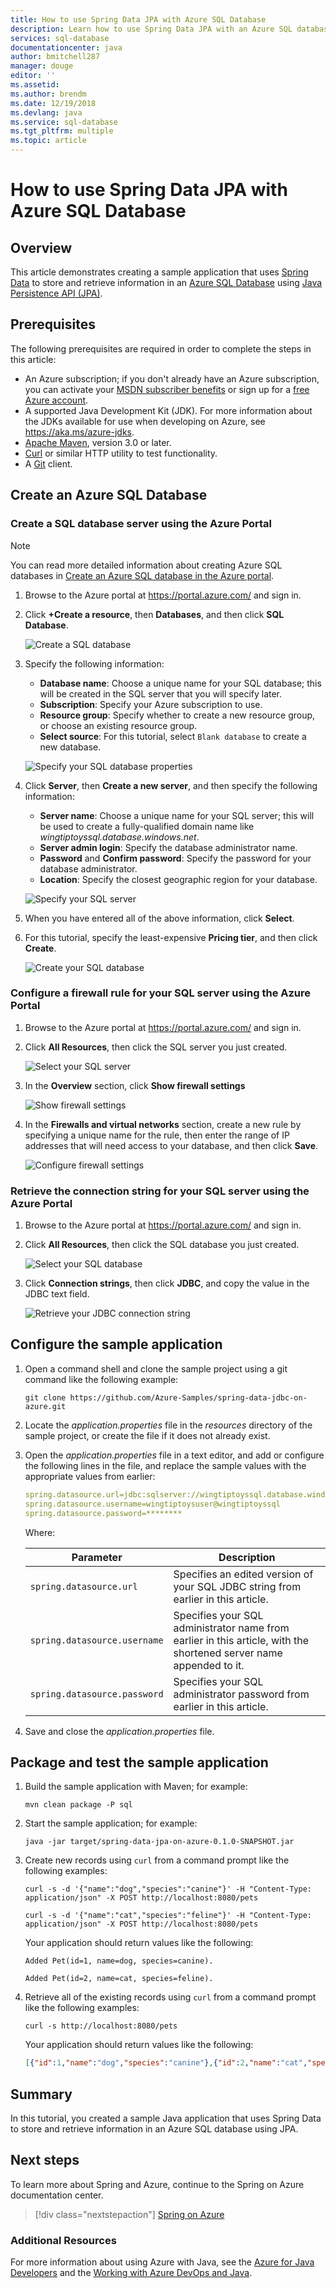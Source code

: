 ```yaml
---
title: How to use Spring Data JPA with Azure SQL Database
description: Learn how to use Spring Data JPA with an Azure SQL database.
services: sql-database
documentationcenter: java
author: bmitchell287
manager: douge
editor: ''
ms.assetid:
ms.author: brendm
ms.date: 12/19/2018
ms.devlang: java
ms.service: sql-database
ms.tgt_pltfrm: multiple
ms.topic: article
---
```


# How to use Spring Data JPA with Azure SQL Database

## Overview

This article demonstrates creating a sample application that uses [Spring Data] to store and retrieve information in an [Azure SQL Database](https://azure.microsoft.com/services/sql-database/) using [Java Persistence API (JPA)](https://docs.oracle.com/javaee/7/tutorial/persistence-intro.htm).

## Prerequisites

The following prerequisites are required in order to complete the steps in this article:

* An Azure subscription; if you don't already have an Azure subscription, you can activate your [MSDN subscriber benefits] or sign up for a [free Azure account].
* A supported Java Development Kit (JDK). For more information about the JDKs available for use when developing on Azure, see <https://aka.ms/azure-jdks>.
* [Apache Maven](http://maven.apache.org/), version 3.0 or later.
* [Curl](https://curl.haxx.se/) or similar HTTP utility to test functionality.
* A [Git](https://git-scm.com/downloads) client.

## Create an Azure SQL Database

### Create a SQL database server using the Azure Portal

> [!NOTE]
> 
> You can read more detailed information about creating Azure SQL databases in [Create an Azure SQL database in the Azure portal](/azure/sql-database/sql-database-get-started-portal).

1. Browse to the Azure portal at <https://portal.azure.com/> and sign in.

1. Click **+Create a resource**, then **Databases**, and then click **SQL Database**.

   ![Create a SQL database][SQL01]

1. Specify the following information:

   - **Database name**: Choose a unique name for your SQL database; this will be created in the SQL server that you will specify later.
   - **Subscription**: Specify your Azure subscription to use.
   - **Resource group**: Specify whether to create a new resource group, or choose an existing resource group.
   - **Select source**: For this tutorial, select `Blank database` to create a new database.

   ![Specify your SQL database properties][SQL02]
   
1. Click **Server**, then **Create a new server**, and then specify the following information:

   - **Server name**: Choose a unique name for your SQL server; this will be used to create a fully-qualified domain name like *wingtiptoyssql.database.windows.net*.
   - **Server admin login**: Specify the database administrator name.
   - **Password** and **Confirm password**: Specify the password for your database administrator.
   - **Location**: Specify the closest geographic region for your database.

   ![Specify your SQL server][SQL03]

1. When you have entered all of the above information, click **Select**.

1. For this tutorial, specify the least-expensive **Pricing tier**, and then click **Create**.

   ![Create your SQL database][SQL04]

### Configure a firewall rule for your SQL server using the Azure Portal

1. Browse to the Azure portal at <https://portal.azure.com/> and sign in.

1. Click **All Resources**, then click the SQL server you just created.

   ![Select your SQL server][SQL05]

1. In the **Overview** section, click **Show firewall settings**

   ![Show firewall settings][SQL06]

1. In the **Firewalls and virtual networks** section, create a new rule by specifying a unique name for the rule, then enter the range of IP addresses that will need access to your database, and then click **Save**.

   ![Configure firewall settings][SQL07]

### Retrieve the connection string for your SQL server using the Azure Portal

1. Browse to the Azure portal at <https://portal.azure.com/> and sign in.

1. Click **All Resources**, then click the SQL database you just created.

   ![Select your SQL database][SQL08]

1. Click **Connection strings**, then click **JDBC**, and copy the value in the JDBC text field.

   ![Retrieve your JDBC connection string][SQL09]

## Configure the sample application

1. Open a command shell and clone the sample project using a git command like the following example:

   ```shell
   git clone https://github.com/Azure-Samples/spring-data-jdbc-on-azure.git
   ```

1. Locate the *application.properties* file in the *resources* directory of the sample project, or create the file if it does not already exist.

1. Open the *application.properties* file in a text editor, and add or configure the following lines in the file, and replace the sample values with the appropriate values from earlier:

   ```yaml
   spring.datasource.url=jdbc:sqlserver://wingtiptoyssql.database.windows.net:1433;database=wingtiptoys;encrypt=true;trustServerCertificate=false;hostNameInCertificate=*.database.windows.net;loginTimeout=30;
   spring.datasource.username=wingtiptoysuser@wingtiptoyssql
   spring.datasource.password=********
    ```
   Where:

   | Parameter | Description |
   |---|---|
   | `spring.datasource.url` | Specifies an edited version of your SQL JDBC string from earlier in this article. |
   | `spring.datasource.username` | Specifies your SQL administrator name from earlier in this article, with the shortened server name appended to it. |
   | `spring.datasource.password` | Specifies your SQL administrator password from earlier in this article. |

1. Save and close the *application.properties* file.

## Package and test the sample application 

1. Build the sample application with Maven; for example:

   ```shell
   mvn clean package -P sql
   ```

1. Start the sample application; for example:

   ```shell
   java -jar target/spring-data-jpa-on-azure-0.1.0-SNAPSHOT.jar
   ```

1. Create new records using `curl` from a command prompt like the following examples:

   ```shell
   curl -s -d '{"name":"dog","species":"canine"}' -H "Content-Type: application/json" -X POST http://localhost:8080/pets

   curl -s -d '{"name":"cat","species":"feline"}' -H "Content-Type: application/json" -X POST http://localhost:8080/pets
   ```

   Your application should return values like the following:

   ```shell
   Added Pet(id=1, name=dog, species=canine).

   Added Pet(id=2, name=cat, species=feline).
   ```

1. Retrieve all of the existing records using `curl` from a command prompt like the following examples:

   ```shell
   curl -s http://localhost:8080/pets
   ```
    
   Your application should return values like the following:

   ```json
   [{"id":1,"name":"dog","species":"canine"},{"id":2,"name":"cat","species":"feline"}]
   ```

## Summary

In this tutorial, you created a sample Java application that uses Spring Data to store and retrieve information in an Azure SQL database using JPA.

## Next steps

To learn more about Spring and Azure, continue to the Spring on Azure documentation center.

> [!div class="nextstepaction"]
> [Spring on Azure](/azure/java/spring-framework)

### Additional Resources

For more information about using Azure with Java, see the [Azure for Java Developers] and the [Working with Azure DevOps and Java].

<!-- URL List -->

[Azure for Java Developers]: /azure/java/
[free Azure account]: https://azure.microsoft.com/pricing/free-trial/
[Working with Azure DevOps and Java]: /azure/devops/
[MSDN subscriber benefits]: https://azure.microsoft.com/pricing/member-offers/msdn-benefits-details/
[Spring Boot]: http://projects.spring.io/spring-boot/
[Spring Data]: https://spring.io/projects/spring-data
[Spring Initializr]: https://start.spring.io/
[Spring Framework]: https://spring.io/

<!-- IMG List -->

[SQL01]: media/configure-spring-data-jpa-with-azure-sql-server/create-azure-sql-01.png
[SQL02]: media/configure-spring-data-jpa-with-azure-sql-server/create-azure-sql-02.png
[SQL03]: media/configure-spring-data-jpa-with-azure-sql-server/create-azure-sql-03.png
[SQL04]: media/configure-spring-data-jpa-with-azure-sql-server/create-azure-sql-04.png
[SQL05]: media/configure-spring-data-jpa-with-azure-sql-server/create-azure-sql-05.png
[SQL06]: media/configure-spring-data-jpa-with-azure-sql-server/create-azure-sql-06.png
[SQL07]: media/configure-spring-data-jpa-with-azure-sql-server/create-azure-sql-07.png
[SQL08]: media/configure-spring-data-jpa-with-azure-sql-server/create-azure-sql-08.png
[SQL09]: media/configure-spring-data-jpa-with-azure-sql-server/create-azure-sql-09.png
